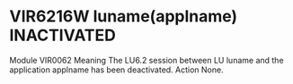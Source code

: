# VIR6216W luname(applname) INACTIVATED
Module
    VIR0062
Meaning
    The LU6.2 session between LU luname and the application applname has been deactivated.
Action
    None.
